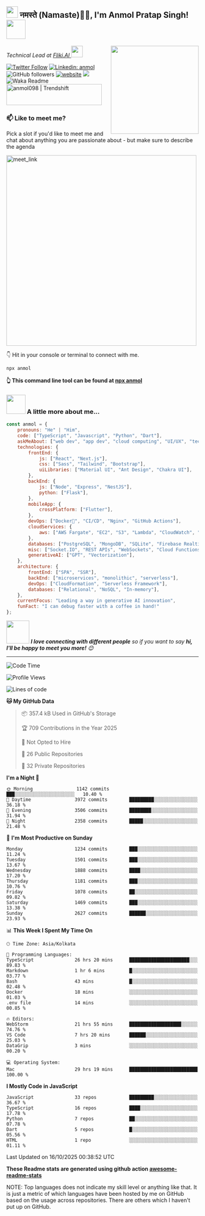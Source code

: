 <h2><img src="https://emojis.slackmojis.com/emojis/images/1531849430/4246/blob-sunglasses.gif?1531849430" width="30"/> नमस्ते (Namaste)🙏🏻, I'm Anmol Pratap Singh! <img src="https://media.giphy.com/media/12oufCB0MyZ1Go/giphy.gif" width="50"></h2>
<img align='right' src="https://media.giphy.com/media/M9gbBd9nbDrOTu1Mqx/giphy.gif" width="230">
<p><em>Technical Lead at <a href="https://fliki.ai/">Fliki.AI
</a><img src="https://media.giphy.com/media/WUlplcMpOCEmTGBtBW/giphy.gif" width="30"> 
</em></p>

[![Twitter Follow](https://img.shields.io/twitter/follow/misteranmol?label=Follow)](https://twitter.com/intent/follow?screen_name=misteranmol)
[![Linkedin: anmol](https://img.shields.io/badge/-anmol-blue?style=flat-square&logo=Linkedin&logoColor=white&link=https://www.linkedin.com/in/anmol-p-singh/)](https://www.linkedin.com/in/anmol098/)
![GitHub followers](https://img.shields.io/github/followers/anmol098?label=Follow&style=social)
[![website](https://img.shields.io/badge/Website-46a2f1.svg?&style=flat-square&logo=Google-Chrome&logoColor=white&link=https://anmolsingh.me/)](https://anmolsingh.me/)
![](https://visitor-badge.glitch.me/badge?page_id=anmol098.anmol098)
![Waka Readme](https://github.com/anmol098/anmol098/workflows/Waka%20Readme/badge.svg)
<a href="https://trendshift.io/developers/2235" target="_blank"><img src="https://trendshift.io/api/badge/developers/2235" alt="anmol098 | Trendshift" style="width: 250px; height: 55px;" width="250" height="55"/></a>

### 📫 Like to meet me?

Pick a slot if you'd like to meet me and chat about anything you are passionate about - but make sure to describe the agenda

<a href="https://calendly.com/anmol098/30min" target="_blank"><img width="498" alt="meet_link" src="https://user-images.githubusercontent.com/15426564/144297439-f530f383-e73e-41e0-9914-a9b7d3f432e5.png"></a>

👇 Hit in your console or terminal to connect with me.

```bash
npx anmol
```
**👆 This command line tool can be found at [npx anmol](https://github.com/anmol098/npx_card)**

### <img src="https://media.giphy.com/media/VgCDAzcKvsR6OM0uWg/giphy.gif" width="50"> A little more about me...  

```javascript
const anmol = {
    pronouns: "He" | "Him",
    code: ["TypeScript", "Javascript", "Python", "Dart"],
    askMeAbout: ["web dev", "app dev", "cloud computing", "UI/UX", "tech trends"],
    technologies: {
        frontEnd: {
            js: ["React", "Next.js"],
            css: ["Sass", "Tailwind", "Bootstrap"],
            uiLibraries: ["Material UI", "Ant Design", "Chakra UI"],
        },
        backEnd: {
            js: ["Node", "Express", "NestJS"],
            python: ["Flask"],
        },
        mobileApp: {
            crossPlatform: ["Flutter"],
        },
        devOps: ["Docker🐳", "CI/CD", "Nginx", "GitHub Actions"],
        cloudServices: {
            aws: ["AWS Fargate", "EC2", "S3", "Lambda", "CloudWatch", "RDS"],
        },
        databases: ["PostgreSQL", "MongoDB", "SQLite", "Firebase Realtime DB", "redis"],
        misc: ["Socket.IO", "REST APIs", "WebSockets", "Cloud Functions"],
        generativeAI: ["GPT", "Vectorization"],
    },
    architecture: {
        frontEnd: ["SPA", "SSR"],
        backEnd: ["microservices", "monolithic", "serverless"],
        devOps: ["CloudFormation", "Serverless Framework"],
        databases: ["Relational", "NoSQL", "In-memory"],
    },
    currentFocus: "Leading a way in generative AI innovation",
    funFact: "I can debug faster with a coffee in hand!"
};
```

<img src="https://media.giphy.com/media/LnQjpWaON8nhr21vNW/giphy.gif" width="60"> <em><b>I love connecting with different people</b> so if you want to say <b>hi, I'll be happy to meet you more!</b> 😊</em>

---
<!--START_SECTION:waka-->
![Code Time](http://img.shields.io/badge/Code%20Time-4%2C951%20hrs%204%20mins-blue)

![Profile Views](http://img.shields.io/badge/Profile%20Views-664-blue)

![Lines of code](https://img.shields.io/badge/From%20Hello%20World%20I%27ve%20Written-8.3%20million%20lines%20of%20code-blue)

**🐱 My GitHub Data** 

> 📦 357.4 kB Used in GitHub's Storage 
 > 
> 🏆 709 Contributions in the Year 2025
 > 
> 🚫 Not Opted to Hire
 > 
> 📜 26 Public Repositories 
 > 
> 🔑 32 Private Repositories 
 > 
**I'm a Night 🦉** 

```text
🌞 Morning                1142 commits        ███░░░░░░░░░░░░░░░░░░░░░░   10.40 % 
🌆 Daytime                3972 commits        █████████░░░░░░░░░░░░░░░░   36.18 % 
🌃 Evening                3506 commits        ████████░░░░░░░░░░░░░░░░░   31.94 % 
🌙 Night                  2358 commits        █████░░░░░░░░░░░░░░░░░░░░   21.48 % 
```
📅 **I'm Most Productive on Sunday** 

```text
Monday                   1234 commits        ███░░░░░░░░░░░░░░░░░░░░░░   11.24 % 
Tuesday                  1501 commits        ███░░░░░░░░░░░░░░░░░░░░░░   13.67 % 
Wednesday                1888 commits        ████░░░░░░░░░░░░░░░░░░░░░   17.20 % 
Thursday                 1181 commits        ███░░░░░░░░░░░░░░░░░░░░░░   10.76 % 
Friday                   1078 commits        ██░░░░░░░░░░░░░░░░░░░░░░░   09.82 % 
Saturday                 1469 commits        ███░░░░░░░░░░░░░░░░░░░░░░   13.38 % 
Sunday                   2627 commits        ██████░░░░░░░░░░░░░░░░░░░   23.93 % 
```


📊 **This Week I Spent My Time On** 

```text
🕑︎ Time Zone: Asia/Kolkata

💬 Programming Languages: 
TypeScript               26 hrs 20 mins      ██████████████████████░░░   89.83 % 
Markdown                 1 hr 6 mins         █░░░░░░░░░░░░░░░░░░░░░░░░   03.77 % 
Bash                     43 mins             █░░░░░░░░░░░░░░░░░░░░░░░░   02.48 % 
Docker                   18 mins             ░░░░░░░░░░░░░░░░░░░░░░░░░   01.03 % 
.env file                14 mins             ░░░░░░░░░░░░░░░░░░░░░░░░░   00.85 % 

🔥 Editors: 
WebStorm                 21 hrs 55 mins      ███████████████████░░░░░░   74.76 % 
VS Code                  7 hrs 20 mins       ██████░░░░░░░░░░░░░░░░░░░   25.03 % 
DataGrip                 3 mins              ░░░░░░░░░░░░░░░░░░░░░░░░░   00.20 % 

💻 Operating System: 
Mac                      29 hrs 19 mins      █████████████████████████   100.00 % 
```

**I Mostly Code in JavaScript** 

```text
JavaScript               33 repos            █████████░░░░░░░░░░░░░░░░   36.67 % 
TypeScript               16 repos            ████░░░░░░░░░░░░░░░░░░░░░   17.78 % 
Python                   7 repos             ██░░░░░░░░░░░░░░░░░░░░░░░   07.78 % 
Dart                     5 repos             █░░░░░░░░░░░░░░░░░░░░░░░░   05.56 % 
HTML                     1 repo              ░░░░░░░░░░░░░░░░░░░░░░░░░   01.11 % 
```




 Last Updated on 16/10/2025 00:38:52 UTC
<!--END_SECTION:waka-->

**These Readme stats are generated using github action [awesome-readme-stats](https://github.com/anmol098/waka-readme-stats)**

NOTE: Top languages does not indicate my skill level or anything like that. It is just a metric of which languages have been hosted by me on GitHub based on the usage across repositories. There are others which I haven't put up on GitHub.
